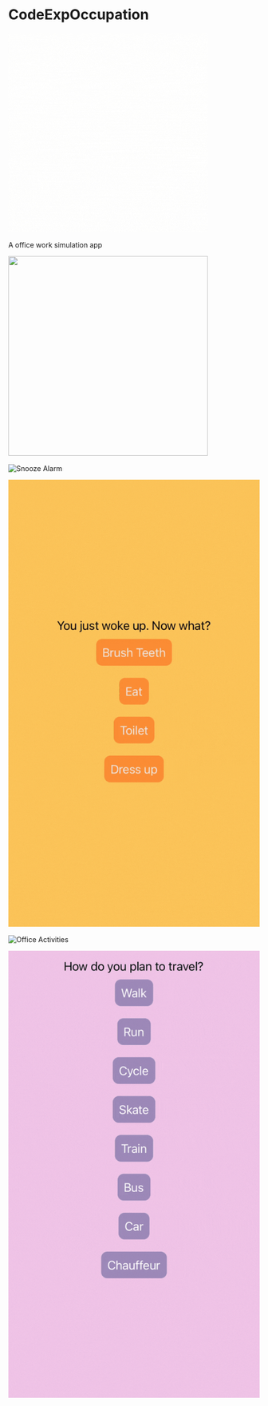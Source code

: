 # CodeExpOccupation

<img src="/ReadMeImages/OccupationLogo.gif" width="400" height="400">

A office work simulation app

<img src="/ReadMeImages/SnoozeGif.gif" width="400" height="400">

![Snooze Alarm](/ReadMeImages/SnoozeGif.gif)
 
![Preparing for work](/ReadMeImages/MorningGif.gif)
 
![Office Activities](/ReadMeImages/OfficeWork.gif)
 
![Home after work](/ReadMeImages/ComeHomeGif.gif) 
